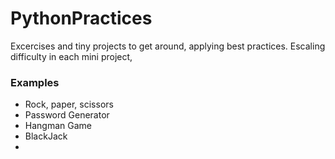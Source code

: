 # PythonPractices
Excercises and tiny projects to get around, applying best practices.
Escaling difficulty in each mini project,
### Examples
- Rock, paper, scissors
- Password Generator
- Hangman Game
- BlackJack
- 
